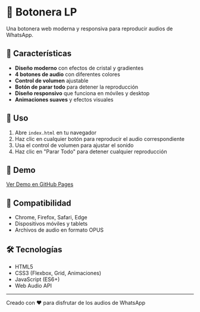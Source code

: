 # 🎵 Botonera LP

Una botonera web moderna y responsiva para reproducir audios de WhatsApp.

## 🌟 Características

- **Diseño moderno** con efectos de cristal y gradientes
- **4 botones de audio** con diferentes colores
- **Control de volumen** ajustable
- **Botón de parar todo** para detener la reproducción
- **Diseño responsivo** que funciona en móviles y desktop
- **Animaciones suaves** y efectos visuales

## 🚀 Uso

1. Abre `index.html` en tu navegador
2. Haz clic en cualquier botón para reproducir el audio correspondiente
3. Usa el control de volumen para ajustar el sonido
4. Haz clic en "Parar Todo" para detener cualquier reproducción

## 🎯 Demo

[Ver Demo en GitHub Pages](https://gmalagrino.github.io/botonera-lp/)

## 📱 Compatibilidad

- Chrome, Firefox, Safari, Edge
- Dispositivos móviles y tablets
- Archivos de audio en formato OPUS

## 🛠️ Tecnologías

- HTML5
- CSS3 (Flexbox, Grid, Animaciones)
- JavaScript (ES6+)
- Web Audio API

---

Creado con ❤️ para disfrutar de los audios de WhatsApp 